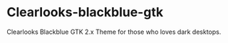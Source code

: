 Clearlooks-blackblue-gtk
========================

Clearlooks Blackblue GTK 2.x Theme
for those who loves dark desktops.

